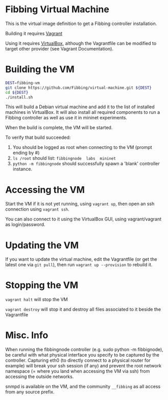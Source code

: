# Fibbing Virtual Machine

This is the virtual image definition to get a Fibbing controller installation.

Building it requires [Vagrant](vagrantup.com)

Using it requires [VirtualBox](virtualbox.org), although the Vagrantfile can be modified
to target other provider (see Vagrant Documentation).

# Building the VM

```bash
DEST=fibbing-vm
git clone https://github.com/Fibbing/virtual-machine.git ${DEST}
cd ${DEST}
./install.sh
```

This will build a Debian virtual machine and add it to the list
of installed machines in VirtualBox. It will also install all required components
to run a Fibbing controller as well as use it in mininet experiments.

When the build is complete, the VM will be started.

To verify that build succeeded:
1. You should be logged as root when connecting to the VM (prompt ending by #)
2. `ls /root` should list: `fibbingnode  labs  mininet`
3. `python -m fibbingnode` should successfully spawn a 'blank' controller instance.

# Accessing the VM

Start the VM if it is not yet running, using `vagrant up`, then open an ssh connection
using `vagrant ssh`.

You can also connect to it using the VirtualBox GUI, using vagrant/vagrant as login/password.

# Updating the VM

If you want to update the virtual machine, edit the Vagrantfile (or get the latest
one via `git pull`), then run `vagrant up --provision` to rebuild it.

# Stopping the VM

`vagrant halt` will stop the VM

`vagrant destroy` will stop it and destroy all files associated to it
beside the Vagrantfile

# Misc. Info

When running the fibbingnode controller (e.g. sudo python -m fibbignode), be careful
with what physical interface you specify to be captured by the controller.
Capturing eth0 (to directly connect to a physical router for example) will
break your ssh session (if any) and prevent the root network namespace (= where you
land when accessing the VM via ssh) from accessing the outside networks.

snmpd is available on the VM, and the community `__fibbing` as all access from
any source prefix.
